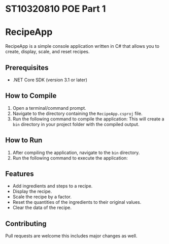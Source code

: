 # ST10320810 POE Part 1
# RecipeApp

RecipeApp is a simple console application written in C# that allows you to create, display, scale, and reset recipes.

## Prerequisites

- .NET Core SDK (version 3.1 or later)

## How to Compile

1. Open a terminal/command prompt.
2. Navigate to the directory containing the `RecipeApp.csproj` file.
3. Run the following command to compile the application:
This will create a `bin` directory in your project folder with the compiled output.

## How to Run

1. After compiling the application, navigate to the `bin` directory.
2. Run the following command to execute the application:

## Features

- Add ingredients and steps to a recipe.
- Display the recipe.
- Scale the recipe by a factor.
- Reset the quantities of the ingredients to their original values.
- Clear the data of the recipe.

## Contributing

Pull requests are welcome this includes major changes as well.



